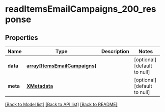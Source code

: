 # readItemsEmailCampaigns_200_response

## Properties
Name | Type | Description | Notes
------------ | ------------- | ------------- | -------------
**data** | [**array[ItemsEmailCampaigns]**](ItemsEmailCampaigns.md) |  | [optional] [default to null]
**meta** | [**XMetadata**](XMetadata.md) |  | [optional] [default to null]

[[Back to Model list]](../README.md#documentation-for-models) [[Back to API list]](../README.md#documentation-for-api-endpoints) [[Back to README]](../README.md)


